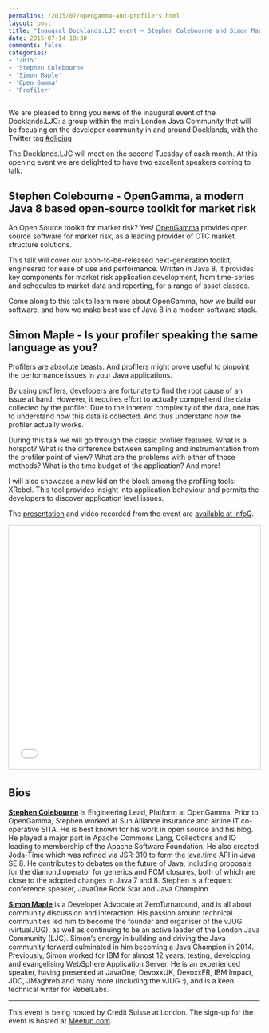 ```yaml
---
permalink: /2015/07/opengamma-and-profilers.html
layout: post
title: "Inaugral Docklands.LJC event – Stephen Colebourne and Simon Maple"
date: 2015-07-14 18:30
comments: false
categories: 
- '2015'
- 'Stephen Colebourne'
- 'Simon Maple'
- 'Open Gamma'
- 'Profiler'
---
```


We are pleased to bring you news of the inaugural event of the Docklands.LJC: a group within the main London Java Community that will be focusing on the developer community in and around Docklands, with the Twitter tag 
<a href="https://twitter.com/search?q=%23dljcjug">#dljcjug</a></a>

The Docklands.LJC will meet on the second Tuesday of each month. At this opening  event we are delighted to have two excellent speakers coming to talk:

<h2>Stephen Colebourne - OpenGamma, a modern Java 8 based open-source toolkit for market risk</h2>

An Open Source toolkit for market risk? Yes! <a
href="http://www.opengamma.com">OpenGamma</a> provides open source software for
market risk, as a leading provider of OTC market structure solutions.

This talk will cover our soon-to-be-released next-generation toolkit,
engineered for ease of use and performance. Written in Java 8, it provides key
components for market risk application development, from time-series and
schedules to market data and reporting, for a range of asset classes.

Come along to this talk to learn more about OpenGamma, how we build our
software, and how we make best use of Java 8 in a modern software stack.

<h2>Simon Maple - Is your profiler speaking the same language as you?</h2>

Profilers are absolute beasts. And profilers might prove useful to pinpoint the
performance issues in your Java applications.

By using profilers, developers are fortunate to find the root cause of an issue
at hand. However, it requires effort to actually comprehend the data collected
by the profiler. Due to the inherent complexity of the data, one has to
understand how this data is collected. And thus understand how the profiler
actually works.

During this talk we will go through the classic profiler features. What is a
hotspot? What is the difference between sampling and instrumentation from the
profiler point of view? What are the problems with either of those methods?
What is the time budget of the application? And more!

I will also showcase a new kid on the block among the profiling tools: XRebel.
This tool provides insight into application behaviour and permits the
developers to discover application level issues.

The 
<a href="//www.docklandsljc.uk/presentations/2015/SimonMaple-Profilers.pdf" rel="nofollow">presentation</a>
and video
recorded from the event are <a href="https://www.infoq.com/presentations/docklands-ljc">available at InfoQ</a>.

<iframe src="//www.slideshare.net/slideshow/embed_code/key/uMlxcOk5UrUMzr" width="599" height="487" frameborder="0" marginwidth="0" marginheight="0" scrolling="no" style="border:1px solid #CCC; border-width:1px; margin-bottom:5px; max-width: 100%;" allowfullscreen> </iframe>

<h2>Bios</h2>

<b><a href="https://twitter.com/jodastephen" rel="nofollow">Stephen Colebourne</a></b> is Engineering Lead, Platform at OpenGamma.  Prior to
OpenGamma, Stephen worked at Sun Alliance insurance and airline IT co-operative
SITA. He is best known for his work in open source and his blog. He played a
major part in Apache Commons Lang, Collections and IO leading to membership of
the Apache Software Foundation. He also created Joda-Time which was refined via
JSR-310 to form the java.time API in Java SE 8. He contributes to debates on
the future of Java, including proposals for the diamond operator for generics
and FCM closures, both of which are close to the adopted changes in Java 7 and
8. Stephen is a frequent conference speaker, JavaOne Rock Star and Java
Champion.

<b><a href="https://twitter.com/sjmaple">Simon Maple</a></b> is a Developer Advocate at ZeroTurnaround, and is all about
community discussion and interaction. His passion around technical communities
led him to become the founder and organiser of the vJUG (virtualJUG), as well
as continuing to be an active leader of the London Java Community (LJC).
Simon’s energy in building and driving the Java community forward culminated in
him becoming a Java Champion in 2014. Previously, Simon worked for IBM for
almost 12 years, testing, developing and evangelising WebSphere Application
Server. He is an experienced speaker, having presented at JavaOne, DevoxxUK,
DevoxxFR, IBM Impact, JDC, JMaghreb and many more (including the vJUG :), and
is a keen technical writer for RebelLabs.

<hr/>

This event is being hosted by Credit Suisse at London. The sign-up for the event is hosted at <a
href="http://www.meetup.com/LondonJavaCommunity/events/223257238/#description-tab">Meetup.com</a>.

